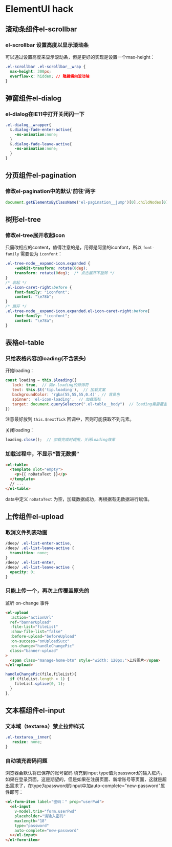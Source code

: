 # ElementUI hack
## 滚动条组件el-scrollbar
### el-scrollbar 设置高度以显示滚动条
可以通过设置高度来显示滚动条，但是更好的实现是设置一个max-height：
```css
.el-scrollbar .el-scrollbar__wrap {
  max-height: 300px;
  overflow-x: hidden; // 隐藏横向滚动轴
}
```


## 弹窗组件el-dialog
### el-dialog在IE11中打开关闭闪一下
```css
.el-dialog__wrapper{
  &.dialog-fade-enter-active{
    -ms-animation:none;
  }
  &.dialog-fade-leave-active{
    -ms-animation:none;
  }
}
```


## 分页组件el-pagination
### 修改el-pagination中的默认'前往'两字
```js
document.getElementsByClassName('el-pagination__jump')[0].childNodes[0].nodeValue = '跳至';
```


## 树形el-tree
### 修改el-tree展开收起icon
只需改相应的content，值得注意的是，用得是阿里的iconfont，所以 `font-family` 需要设为 `iconfont`：
```css
.el-tree-node__expand-icon.expanded {
    -webkit-transform: rotate(0deg);
    transform: rotate(0deg);  /* 点击展开不旋转 */
}
/* 收起 */
.el-icon-caret-right:before {
    font-family: "iconfont";
    content: "\e78b";
}
/* 展开 */
.el-tree-node__expand-icon.expanded.el-icon-caret-right:before{
    font-family: "iconfont";
    content: "\e78a";
}
```


## 表格el-table
### 只给表格内容加loading(不含表头)
开始loading：
```js
const loading = this.$loading({
   lock: true,  // 同v-loading的修饰符
   text: this.$t('tip.loading'),  // 加载文案
   backgroundColor: 'rgba(55,55,55,0.4)', // 背景色
   spinner: 'el-icon-loading',  // 加载图标
   target: document.querySelector(".el-table__body")  // loading需要覆盖的DOM节点，默认为body
})
```
注意最好放到 `this.$nextTick` 回调中，否则可能获取不到元素。

关闭loading：
```js
loading.close();  // 加载完成时调用，关闭loading效果
```

### 加载过程中，不显示“暂无数据”
```html
<el-table>
  <template slot="empty">
    <p>{{ noDataText }}</p>
  </template>
  // ...
</el-table>
```
data中定义 `noDataText` 为空，加载数据成功，再根据有无数据进行赋值。


## 上传组件el-upload
### 取消文件列表动画
```css
/deep/ .el-list-enter-active,
/deep/ .el-list-leave-active {
  transition: none;
}
/deep/ .el-list-enter,
/deep/ .el-list-leave-active {
  opacity: 0;
}
```

### 只能上传一个，再次上传覆盖原先的
监听 on-change 事件
```html
<el-upload
  :action="actionUrl"
  ref="bannerUpload"
  :file-list="fileList"
  :show-file-list="false"
  :before-upload="beforeUpload"
  :on-success="onUploadSucc"
  :on-change="handleChangePic"
  class="banner-upload"
>
  <span class="manage-home-btn" style="width: 120px;">上传图片</span>
</el-upload>
```

```js
handleChangePic(file,fileList){
  if (fileList.length > 1) {
    fileList.splice(0, 1);
  }
},
````


## 文本框组件el-input
### 文本域（textarea）禁止拉伸样式
```css
.el-textarea__inner{
   resize: none;
}
```

### 自动填充密码问题
浏览器会默认将已保存的账号密码 填充到input type值为password的输入框内，如果在登录页面，这是期望的，但是如果在注册页面、新增账号等页面，这就是超出需求了，在type为password的input中加auto-complete="new-password"属性即可：
```html
<el-form-item label="密码：" prop="userPwd">
  <el-input
    v-model.trim="form.userPwd"
    placeholder="请输入密码"
    maxlength="18"
    type="password"
    auto-complete="new-password"
  ></el-input>
</el-form-item>
```
